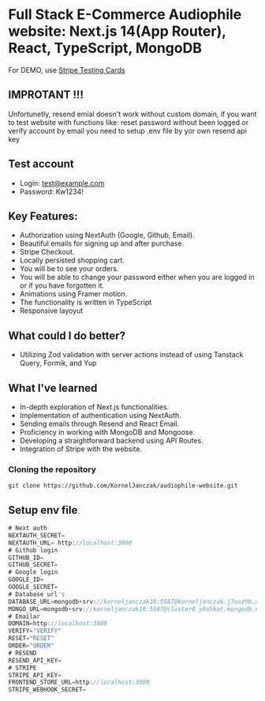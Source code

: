 # Full Stack E-Commerce Audiophile website: Next.js 14(App Router), React, TypeScript, MongoDB

For DEMO, use [Stripe Testing Cards](https://stripe.com/docs/testing)

## IMPROTANT !!!
Unfortunetly, resend emial doesn't work without custom domain, if you want to test website with functions like: 
reset password without been logged or verify account by email you need to setup .env file by yor own resend api key

## Test account
- Login: test@example.com
- Password: Kw1234!


## Key Features:
- Authorization using NextAuth (Google, Github, Email).
- Beautiful emails for signing up and after purchase.
- Stripe Checkout.
- Locally persisted shopping cart.
- You will be to see your orders.
- You will be able to change your password either when you are logged in or if you have forgotten it. 
- Animations using Framer motion.
- The functionality is written in TypeScript
- Responsive layoyut


## What could I do better?
- Utilizing Zod validation with server actions instead of using Tanstack Query, Formik, and Yup


## What I've learned
- In-depth exploration of Next.js functionalities.
- Implementation of authentication using NextAuth.
- Sending emails through Resend and React Email.
- Proficiency in working with MongoDB and Mongoose.
- Developing a straightforward backend using API Routes.
- Integration of Stripe with the website.


### Cloning the repository
```shell
git clone https://github.com/KornelJanczak/audiophile-website.git
```


## Setup env file
```js
# Next auth 
NEXTAUTH_SECRET=
NEXTAUTH_URL= http://localhost:3000
# Github login
GITHUB_ID=
GITHUB_SECRET=
# Google login
GOOGLE_ID=
GOOGLE_SECRET=
# Database url's
DATABASE_URL=mongodb+srv://korneljanczak10:5587@korneljanczak.j7uozhb.mongodb.net/Audiophile?retryWrites=true&w=majority
MONGO_URL=mongodb+srv://korneljanczak10:5587@cluster0.y9shkot.mongodb.net/Audiophile?retryWrites=true&w=majority
# Emailar 
DOMAIN=http://localhost:3000
VERIFY="VERIFY"
RESET="RESET"
ORDER="ORDER"
# RESEND
RESEND_API_KEY=
# STRIPE
STRIPE_API_KEY=
FRONTEND_STORE_URL=http://localhost:3000
STRIPE_WEBHOOK_SECRET=
```


